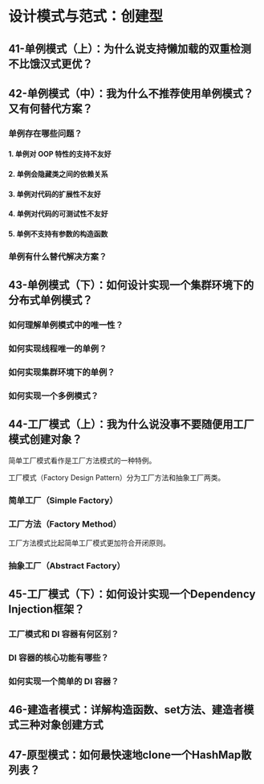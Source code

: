 



# 设计模式与范式：创建型

## 41-单例模式（上）：为什么说支持懒加载的双重检测不比饿汉式更优？



## 42-单例模式（中）：我为什么不推荐使用单例模式？又有何替代方案？

### 单例存在哪些问题？

#### 1. 单例对 OOP 特性的支持不友好

#### 2. 单例会隐藏类之间的依赖关系

#### 3. 单例对代码的扩展性不友好

#### 4. 单例对代码的可测试性不友好

#### 5. 单例不支持有参数的构造函数



### 单例有什么替代解决方案？



## 43-单例模式（下）：如何设计实现一个集群环境下的分布式单例模式？



### 如何理解单例模式中的唯一性？





### 如何实现线程唯一的单例？





### 如何实现集群环境下的单例？



### 如何实现一个多例模式？



## 44-工厂模式（上）：我为什么说没事不要随便用工厂模式创建对象？

简单工厂模式看作是工厂方法模式的一种特例。

工厂模式（Factory Design Pattern）分为工厂方法和抽象工厂两类。

### 简单工厂（Simple Factory）



### 工厂方法（Factory Method）

工厂方法模式比起简单工厂模式更加符合开闭原则。



### 抽象工厂（Abstract Factory）



## 45-工厂模式（下）：如何设计实现一个Dependency Injection框架？

### 工厂模式和 DI 容器有何区别？





### DI 容器的核心功能有哪些？



### 如何实现一个简单的 DI 容器？



## 46-建造者模式：详解构造函数、set方法、建造者模式三种对象创建方式



## 47-原型模式：如何最快速地clone一个HashMap散列表？

